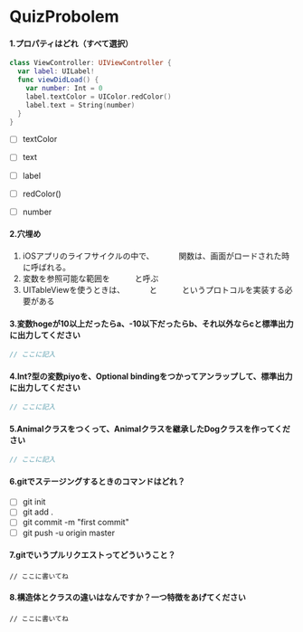 # QuizProbolem

#### 1.プロパティはどれ（すべて選択）

```swift
class ViewController: UIViewController {
  var label: UILabel!
  func viewDidLoad() {
    var number: Int = 0
    label.textColor = UIColor.redColor()
    label.text = String(number)
  }
}
```

- [ ] textColor
- [ ] text
- [ ] label
- [ ] redColor()
- [ ] number


#### 2.穴埋め

1. iOSアプリのライフサイクルの中で、 `     ` 関数は、画面がロードされた時に呼ばれる。
1. 変数を参照可能な範囲を `     ` と呼ぶ
1. UITableViewを使うときは、 `     ` と `     ` というプロトコルを実装する必要がある

#### 3.変数hogeが10以上だったらa、-10以下だったらb、それ以外ならcと標準出力に出力してください

```swift
// ここに記入
```

#### 4.Int?型の変数piyoを、Optional bindingをつかってアンラップして、標準出力に出力してください

```swift
// ここに記入
```

#### 5.Animalクラスをつくって、Animalクラスを継承したDogクラスを作ってください

```swift
// ここに記入
```


#### 6.gitでステージングするときのコマンドはどれ？

- [ ] git init
- [ ] git add .
- [ ] git commit -m "first commit"
- [ ] git push -u origin master

#### 7.gitでいうプルリクエストってどういうこと？

```自由記述
// ここに書いてね
```

#### 8.構造体とクラスの違いはなんですか？一つ特徴をあげてください

```自由記述
// ここに書いてね
```

#### 
